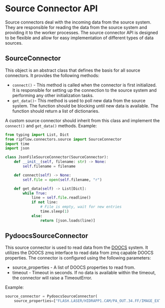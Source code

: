 # Source Connector API

Source connectors deal with the incoming data from the source system. They are responsible for reading the data from the source system and providing it to the worker processes.
The source connector API is designed to be flexible and allow for easy implementation of different types of data sources.

## SourceConnector

This object is an abstract class that defines the basis for all source connectors. It provides the following methods:

* `connect()` - This method is called when the connector is first initialized. It is responsible for setting up the connection to the source system and performing any other initialization tasks.
* `get_data()`- This method is used to poll new data from the source system. The function should be blocking until new data is available. The function should return a list of dictionaries.

A custom source connector should inherit from this class and implement the `connect()` and `get_data()` methods.
Example:

```python
from typing import List, Dict
from ripflow.connectors.source import SourceConnector
import time
import json

class JsonFileSourceConnector(SourceConnector):
    def __init__(self, filename: str) -> None:
        self.filename = filename

    def connect(self) -> None:
        self.file = open(self.filename, "r")

    def get_data(self) -> List[Dict]:
        while True:
            line = self.file.readline()
            if not line:
                # File is empty, wait for new entries
                time.sleep(1)
            else:
                return [json.loads(line)]
```

## PydoocsSourceConnector

This source connector is used to read data from the [DOOCS](https://doocs.desy.de/) system. It utilizes the DOOCS zmq interface to read data from zmq capable DOOCS properties. The connector is configured using the following parameters:

* source_properties - A list of DOOCS properties to read from.
* timeout - Timeout in seconds. If no data is available within the timeout, the connector will raise a TimeoutError.

Example:

```python
source_connector = PydoocsSourceConnector(
    source_properties=["FLASH.LASER/HIDRAPP1.CAM/PA_OUT.34.FF/IMAGE_EXT_ZMQ"])
```
